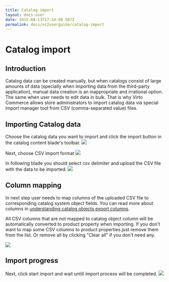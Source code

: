 ```yaml
---
title: Catalog import
layout: docs-user
date: 2015-08-13T17:24:00.507Z
permalink: docs/vc2userguide/catalog-import
---
```

# Catalog import

## Introduction

Catalog data can be created manually, but when catalogs consist of large amounts of data (specially when importing data from the third-party application), manual data creation is an inappropriate and irrational option. The same when user needs to edit data in bulk. That is why Virto Commerce allows store administrators to import catalog data via special import manager tool from CSV (comma-separated value) files.

## Importing Catalog data

Choose the catalog data you want to import and click the import button in the catalog content blade's toolbar.
![](assets/images/docs/base64314b993742e2e44b.png)

Next, choose CSV import format
![](assets/images/docs/base6492b2a7c4abc03078.png)

In following blade you should select csv delimiter and upload the CSV file with the data to be imported.
![](assets/images/docs/base64b0f0d5848f13a3fa.png)

## Column mapping

In next step user needs to map columns of the uploaded CSV file to corresponding catalog system object fields. You can read more about columns in [understanding catalog objects export columns](docs/vc2userguide/catalog-export).

All CSV columns that are not mapped to catalog object column will be automatically converted to product property when importing. If you don't want to map some CSV columns to product properties just remove them from the list. Or remove all by clicking "Clear all" if you don't need any.

![](assets/images/docs/base64716a5adfef2ed98f.png)

## Import progress

Next, click start import and wait untill import process will be completed.
![](assets/images/docs/base64a4f035f7ce9c3ad1.png)